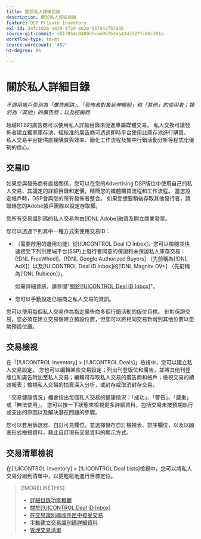 ```yaml
---
title: 關於私人詳細目錄
description: 關於私人詳細目錄
feature: DSP Private Inventory
exl-id: 34fc1926-a839-4f2d-8628-557542fb7835
source-git-commit: c813954c0489d5cae067b3ea43d3527fc80c261a
workflow-type: tm+mt
source-wordcount: '452'
ht-degree: 0%

---
```


# 關於私人詳細目錄

*不適用帳戶型別為「廣告網路」、「發佈者對象延伸模組」和「其他」的使用者；類別為「其他」的廣告商；以及經銷商*

超越RTB的廣告商可以使用私人詳細目錄來促進專屬媒體交易。 私人交換可讓發佈者建立獨家庫存池，經核准的廣告商可透過即時平台使用此庫存池進行購買。 私人交易平台提供直接購買與效率、簡化工作流程及集中行銷活動分析等程式化優勢的信心。

## 交易ID

如果您與發佈商有直接關係，您可以在您的Advertising DSP版位中使用自己的私人交易、其議定的詳細目錄和定價，精簡您的媒體購買流程和工作流程。 當您設定帳戶時，DSP會與您的所有發佈者整合。 如果您想要稍後存取其他發行者，請聯絡您的Adobe帳戶團隊以設定存取權。<!-- + sentence from Ramey? (no longer here) about how we certify the publishers -->

您所有交易識別碼的私人交易均由[!DNL Adobe]融資及開立商業發票。

您可以透過下列其中一種方式來使用交易ID：

* （需要啟用的選用功能）從[!UICONTROL Deal ID Inbox]，您可以檢閱並快速接受下列供應端平台(SSP)上發行者同意的保證和未保證私人庫存交易： [!DNL FreeWheel]、[!DNL Google Authorized Buyers] （先前稱為[!DNL AdX]）以及[!UICONTROL Deal ID inbox]的[!DNL Magnite DV+] （先前稱為[!DNL Rubicon]）。

  如需詳細資訊，請參閱&quot;[關於[!UICONTROL Deal ID Inbox]](deal-id-inbox-about.md)&quot;。

* 您可以手動設定已協商之私人交易的資訊。

您可以使用每個私人交易作為指定廣告商多個行銷活動的版位目標。 針對保證交易，您必須在建立交易後建立預設位置，但您可以將相同交易新增到其他位置以忽略預設位置。

## 交易檢視

在「[!UICONTROL Inventory] > [!UICONTROL Deals]」檢視中，您可以建立私人交易設定。 您也可以編輯某些交易設定；列出刊登版位和廣告，並將其他刊登版位和廣告附加至私人交易；編輯可存取私人交易的廣告商和帳戶；檢視交易的績效報表；檢視私人交易的拍賣深入分析，或封存或取消封存交易。<!-- ; or edit the attribute tags for a deal -->

「交易健康情況」欄會指出每個私人交易的健康情況：「成功」、「警告」、「嚴重」或「無法使用」。 您可以按一下狀態來檢視更多詳細資料，包括交易未按預期執行或支出的原因以及解決潛在問題的步驟。

您可以套用篩選器、自訂可見欄位，並選擇儲存自訂檢視表、排序欄位，以及以圖表形式檢視資料，藉此自訂現有交易資料的顯示方式。

## 交易清單檢視

在[!UICONTROL Inventory] > [!UICONTROL Deal Lists]檢視中，您可以將私人交易分組到清單中，以更輕鬆地進行目標定位。

>[!MORELIKETHIS]
>
>* [詳細目錄功能概觀](/help/dsp/inventory/inventory-overview.md)
>* [關於[!UICONTROL Deal ID Inbox]](/help/dsp/inventory/deal-id-inbox-about.md)
>* [在交易識別碼收件匣中接受交易](deal-id-inbox-accept.md)
>* [手動建立交易識別碼詳細資料](deal-id-create.md)
>* [管理交易清單](/help/dsp/inventory/lists-deals-manage.md)
